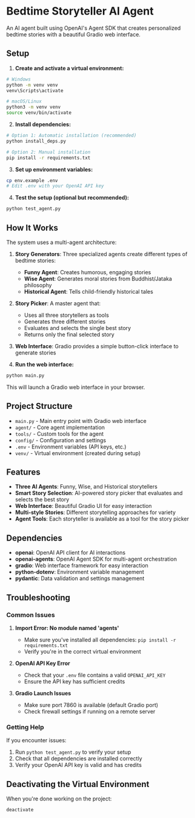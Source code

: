 # Bedtime Storyteller AI Agent

An AI agent built using OpenAI's Agent SDK that creates personalized bedtime stories with a beautiful Gradio web interface.

## Setup

1. **Create and activate a virtual environment:**
```bash
# Windows
python -m venv venv
venv\Scripts\activate

# macOS/Linux
python3 -m venv venv
source venv/bin/activate
```

2. **Install dependencies:**
```bash
# Option 1: Automatic installation (recommended)
python install_deps.py

# Option 2: Manual installation
pip install -r requirements.txt
```

3. **Set up environment variables:**
```bash
cp env.example .env
# Edit .env with your OpenAI API key
```

4. **Test the setup (optional but recommended):**
```bash
python test_agent.py
```

## How It Works

The system uses a multi-agent architecture:

1. **Story Generators**: Three specialized agents create different types of bedtime stories:
   - **Funny Agent**: Creates humorous, engaging stories
   - **Wise Agent**: Generates moral stories from Buddhist/Jataka philosophy
   - **Historical Agent**: Tells child-friendly historical tales

2. **Story Picker**: A master agent that:
   - Uses all three storytellers as tools
   - Generates three different stories
   - Evaluates and selects the single best story
   - Returns only the final selected story

3. **Web Interface**: Gradio provides a simple button-click interface to generate stories

5. **Run the web interface:**
```bash
python main.py
```
This will launch a Gradio web interface in your browser.

## Project Structure

- `main.py` - Main entry point with Gradio web interface
- `agent/` - Core agent implementation
- `tools/` - Custom tools for the agent
- `config/` - Configuration and settings
- `.env` - Environment variables (API keys, etc.)
- `venv/` - Virtual environment (created during setup)

## Features

- **Three AI Agents**: Funny, Wise, and Historical storytellers
- **Smart Story Selection**: AI-powered story picker that evaluates and selects the best story
- **Web Interface**: Beautiful Gradio UI for easy interaction
- **Multi-style Stories**: Different storytelling approaches for variety
- **Agent Tools**: Each storyteller is available as a tool for the story picker

## Dependencies

- **openai**: OpenAI API client for AI interactions
- **openai-agents**: OpenAI Agent SDK for multi-agent orchestration
- **gradio**: Web interface framework for easy interaction
- **python-dotenv**: Environment variable management
- **pydantic**: Data validation and settings management

## Troubleshooting

### Common Issues

1. **Import Error: No module named 'agents'**
   - Make sure you've installed all dependencies: `pip install -r requirements.txt`
   - Verify you're in the correct virtual environment

2. **OpenAI API Key Error**
   - Check that your `.env` file contains a valid `OPENAI_API_KEY`
   - Ensure the API key has sufficient credits

3. **Gradio Launch Issues**
   - Make sure port 7860 is available (default Gradio port)
   - Check firewall settings if running on a remote server

### Getting Help

If you encounter issues:
1. Run `python test_agent.py` to verify your setup
2. Check that all dependencies are installed correctly
3. Verify your OpenAI API key is valid and has credits

## Deactivating the Virtual Environment

When you're done working on the project:
```bash
deactivate
```
